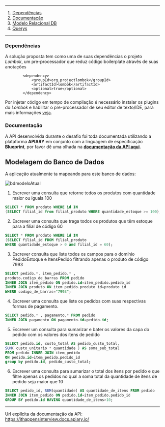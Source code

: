 *******
1. [Dependências](#dependencias)
2. [Documentação](#documentação)
3. [Modelo Relacional DB](#dbmodel)
4. [Querys](#querys)

*******


<div id="dependencias"/>

### Dependências

A solução proposta tem como uma de suas dependências o projeto *Lombok*, um pre-processador que reduz código boilerplate atravês de suas anotações

```
        <dependency>
            <groupId>org.projectlombok</groupId>
            <artifactId>lombok</artifactId>
            <optional>true</optional>
        </dependency>
```
Por injetar código em tempo de compilação é necessário instalar os plugins do *Lombok* e habilitar o pre-processador  de seu editor de texto/IDE, para mais informações [veja](https://projectlombok.org/setup/overview).


<div id="documentação"/>

### Documentação

A API desenvolvida durante o desafio foi toda documentada utilizando a plataforma **APIARY** em conjunto com a linguagem de especificação **Blueprint**, por favor dê uma olhada na [**documentação da API aqui**](https://ithappensinterview.docs.apiary.io/).

<div id="dbmodel"/>

## Modelagem do Banco de Dados

A aplicação atualmente ta mapeando para este banco de dados:

![bdmodeloAtual](https://user-images.githubusercontent.com/44952113/77496679-48f63c00-6e2a-11ea-8f37-53de3668450d.png)


1. Escrever uma consulta que retorne todos os produtos com quantidade maior ou iguala 100
```SQL
SELECT * FROM produto WHERE id IN 
(SELECT filial_id from filial_produto WHERE quantidade_estoque >= 100);
```


2. Escrever uma consulta que traga todos os produtos que têm estoque para a filial de código 60

```SQL
SELECT * FROM produto WHERE id IN
(SELECT filial_id FROM filial_produto 
WHERE quantidade_estoque > 0 and filial_id = 60);
```

3. Escrever consulta que liste todos os campos para o domínio PedidoEstoque e ItensPedido filtrando apenas o produto de código 7993
```SQL
SELECT pedido.*, item_pedido.* ,
produto.codigo_de_barras FROM pedido
INNER JOIN item_pedido ON pedido.id=item_pedido.pedido_id
INNER JOIN produto ON item_pedido.produto_id=produto_id
WHERE codigo_de_barras="7993";
```

4. Escrever uma consulta que liste os pedidos com suas respectivas formas de pagamento.
```SQL
SELECT pedido.* , pagamento.* FROM pedido 
INNER JOIN pagamento ON pagamento.id=pedido.id;
```

5. Escrever um consulta para sumarizar e bater os valores da capa do pedido com os
valores dos ítens de pedido
```SQL
SELECT pedido.id, custo_total AS pedido_custo_total,
SUM( custo_unitario * quantidade ) AS soma_sub_total 
FROM pedido INNER JOIN item_pedido
ON pedido.id=item_pedido.pedido_id 
group by pedido.id, pedido_custo_total;
```

6. Escrever uma consulta para sumarizar o total dos itens por pedido e que filtre apenas os pedidos no qual a soma total da quantidade de ítens de pedido seja maior que 10
```SQL
SELECT pedido_id, SUM(quantidade) AS quantidade_de_itens FROM pedido
INNER JOIN item_pedido ON pedido.id=item_pedido.pedido_id 
GROUP BY pedido.id HAVING quantidade_de_itens>10;
```

******
Url explícita da documentação da API: https://ithappensinterview.docs.apiary.io/ 